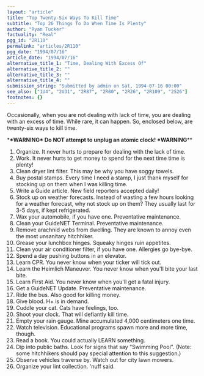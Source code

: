 ```yaml
---
layout: "article"
title: "Top Twenty-Six Ways To Kill Time"
subtitle: "Top 26 Things To Do When Time Is Plenty"
author: "Ryan Tucker"
factuality: "Real"
pgg_id: "2R110"
permalink: "articles/2R110"
pgg_date: "1994/07/16"
article_date: "1994/07/16"
alternative_title_1: "Time, Dealing With Excess Of"
alternative_title_2: ""
alternative_title_3: ""
alternative_title_4: ""
submission_string: "Submitted by admin on Sat, 1994-07-16 00:00"
see_also: ["1U4", "2U31", "2R87", "2R80", "2R26", "2R109", "2S26"]
footnotes: {}
---
```

<div>
<p>Occasionally, when you are not dealing with lack of time, you are dealing with an excess of time. While rare, it can happen. So, enclosed below, are twenty-six ways to kill time.</p>
<p>*<strong>*WARNING</strong><strong>* Do NOT attempt to unplug an atomic clock! *</strong><strong>WARNING</strong>**</p>
<ol>
<li value="1">Organize. It never hurts to prepare for dealing with the lack of time.</li>
<li value="2">Work. It never hurts to get money to spend for the next time time is plenty!</li>
<li value="3">Clean dryer lint filter. This may be why you have soggy towels.</li>
<li value="4">Buy postal stamps. Every time I need a stamp, I just thank myself for stocking up on them when I was killing time.</li>
<li value="5">Write a Guide article. New field reporters accepted daily!</li>
<li value="6">Stock up on weather forecasts. Instead of wasting a few hours looking for a weather forecast, why not stock up on them? They usually last for 3-5 days, if kept refrigerated.</li>
<li value="7">Wax your automobile, if you have one. Preventative maintenance.</li>
<li value="8">Clean your GuideNET Terminal. Preventative maintenance.</li>
<li value="9">Remove arachnid webs from dwelling. They are known to annoy even the most unsanitary hitchhiker.</li>
<li value="10">Grease your lunchbox hinges. Squeaky hinges ruin appetites.</li>
<li value="11">Clean your air conditioner filter, if you have one. Allergies go bye-bye.</li>
<li value="12">Spend a day pushing buttons in an elevator.</li>
<li value="13">Learn CPR. You never know when your ticker will tick out.</li>
<li value="14">Learn the Heimlich Maneuver. You never know when you'll bite your last bite.</li>
<li value="15">Learn First Aid. You never know when you'll get a fatal injury.</li>
<li value="16">Get a GuideNET Update. Preventative maintenance.</li>
<li value="17">Ride the bus. Also good for killing money.</li>
<li value="18">Give blood. H+ is in demand.</li>
<li value="19">Cuddle your cat. Cats have feelings, too.</li>
<li value="20">Shoot your clock. That will defiantly kill time.</li>
<li value="21">Empty your rain gauge. Mine accumulated 4,000 centimeters one time.</li>
<li value="22">Watch television. Educational programs spawn more and more time, though.</li>
<li value="23">Read a book. You could actually LEARN something.</li>
<li value="24">Dip into public baths. Look for signs that say "Swimming Pool". (Note: some hitchhikers should pay special attention to this suggestion.)</li>
<li value="25">Observe vehicles traverse by. Watch out for city lawn mowers.</li>
<li value="26">Organize your lint collection. 'nuff said.</li>
</ol>
</div>
